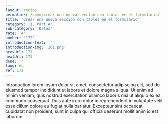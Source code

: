 ```yaml
---
layout: recipe
permalink: /como/crear-una-nueva-seccion-con-tablas-en-el-formulario/
title: 'Crear una nueva sección con tables en el formulario'
category: '1. Part A'
sub-category: 'Datos'
rate: '4'
number: '172'
introduction-text: ''
introduction-img: '101.png'
prevUrl: 171
nextUrl: 173
done: ''
lang: es
ref: 172
---
```


Introduction lorem ipsum dolor sit amet, consectetur adipiscing elit, sed do eiusmod tempor incididunt ut labore et dolore magna aliqua. Ut enim ad minim veniam, quis nostrud exercitation ullamco laboris nisi ut aliquip ex ea commodo consequat. Duis aute irure dolor in reprehenderit in voluptate velit esse cillum dolore eu fugiat nulla pariatur. Excepteur sint occaecat cupidatat non proident, sunt in culpa qui officia deserunt mollit anim id est laborum.

